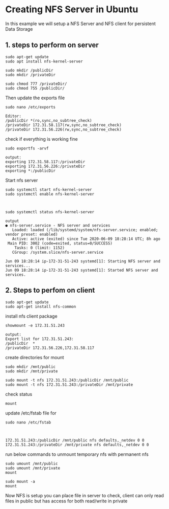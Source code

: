 # Creating NFS Server in Ubuntu
In this example we will setup a NFS Server and NFS client for persistent Data Storage

## 1. steps to perform on server 
```
sudo apt-get update
sudo apt install nfs-kernel-server

sudo mkdir /publicDir
sudo mkdir /privateDir

sudo chmod 777 /privateDir/
sudo chmod 755 /publicDir/
```

Then update the exports file
```
sudo nano /etc/exports

Editor:
/publicDir *(ro,sync,no_subtree_check)
/privateDir 172.31.58.117(rw,sync,no_subtree_check)
/privateDir 172.31.56.226(rw,sync,no_subtree_check)
```

check if everything is working fine

```
sudo exportfs -arvf

output:
exporting 172.31.58.117:/privateDir
exporting 172.31.56.226:/privateDir
exporting *:/publicDir
```

Start nfs server
```
sudo systemctl start nfs-kernel-server
sudo systemctl enable nfs-kernel-server



sudo systemctl status nfs-kernel-server

output
● nfs-server.service - NFS server and services
   Loaded: loaded (/lib/systemd/system/nfs-server.service; enabled; vendor preset: enabled)
   Active: active (exited) since Tue 2020-06-09 18:28:14 UTC; 8h ago
 Main PID: 3002 (code=exited, status=0/SUCCESS)
    Tasks: 0 (limit: 1152)
   CGroup: /system.slice/nfs-server.service

Jun 09 18:28:14 ip-172-31-51-243 systemd[1]: Starting NFS server and services...
Jun 09 18:28:14 ip-172-31-51-243 systemd[1]: Started NFS server and services.

```


## 2. Steps to perfom on client
```
sudo apt-get update
sudo apt-get install nfs-common

```
install nfs client package
```
showmount -e 172.31.51.243

output:
Export list for 172.31.51.243:
/publicDir  *
/privateDir 172.31.56.226,172.31.58.117
```

create directories for mount
```
sudo mkdir /mnt/public
sudo mkdir /mnt/private

sudo mount -t nfs 172.31.51.243:/publicDir /mnt/public
sudo mount -t nfs 172.31.51.243:/privateDir /mnt/private
```

check status 
```
mount
```

update /etc/fstab file for 

```
sudo nano /etc/fstab



172.31.51.243:/publicDir /mnt/public nfs defaults,_netdev 0 0
172.31.51.243:/privateDir /mnt/private nfs defaults,_netdev 0 0
```

run below commands to unmount temporary nfs with permanent nfs
```
sudo umount /mnt/public
sudo umount /mnt/private
mount

sudo mount -a
mount

```

Now NFS is setup you can place file in server to check, client can only read files in public but has access for both read/write in private
